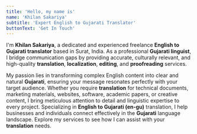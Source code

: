 ```yaml
---
title: 'Hello, my name is'
name: 'Khilan Sakariya'
subtitle: 'Expert English to Gujarati Translator'
buttonText: 'Get In Touch'
---
```


I'm **Khilan Sakariya**, a dedicated and experienced freelance **English to Gujarati translator** based in Surat, India. As a professional **Gujarati linguist**, I bridge communication gaps by providing accurate, culturally relevant, and high-quality **translation**, **localization**, **editing**, and **proofreading** services.

My passion lies in transforming complex English content into clear and natural **Gujarati**, ensuring your message resonates perfectly with your target audience. Whether you require **translation** for technical documents, marketing materials, websites, software, academic papers, or creative content, I bring meticulous attention to detail and linguistic expertise to every project. Specializing in **English to Gujarati (en-gu)** translation, I help businesses and individuals connect effectively in the **Gujarati** language landscape. Explore my services to see how I can assist with your **translation** needs.

